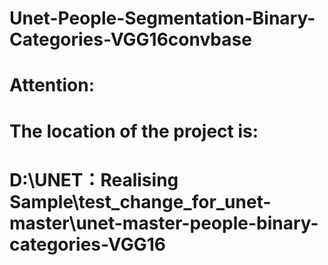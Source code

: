 # Unet-People-Segmentation-Binary-Categories-VGG16convbase
# Attention: 
#   The location of the project is: 
#     D:\UNET：Realising Sample\test_change_for_unet-master\unet-master-people-binary-categories-VGG16
